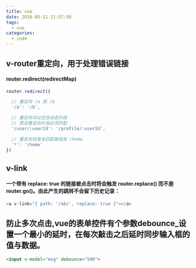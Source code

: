 ```yaml
---
title: vue
date: 2016-05-11 21:57:50
tags:
  - vue
categories:
  - code
---
```


## v-router重定向，用于处理错误链接
#### router.redirect(redirectMap)

```js
router.redirect({

  // 重定向 /a 到 /b
  '/a': '/b',

  // 重定向可以包含动态片段
  // 而且重定向片段必须匹配
  '/user/:userId': '/profile/:userId',

  // 重定向任意未匹配路径到 /home
  '*': '/home'
})
```

## v-link
#### 一个带有 replace: true 的链接被点击时将会触发 router.replace() 而不是 router.go()。由此产生的跳转不会留下历史记录：
```js
<a v-link="{ path: '/abc', replace: true }"></a>
```

## 防止多次点击,vue的表单控件有个参数debounce_设置一个最小的延时，在每次敲击之后延时同步输入框的值与数据。
```html
<input v-model="msg" debounce="500">
```